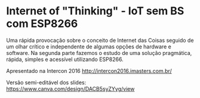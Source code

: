 # Internet of "Thinking" - IoT sem BS com ESP8266

Uma rápida provocação sobre o conceito de Internet das Coisas seguido
de um olhar crítico e independente de algumas opções de hardware e
software. Na segunda parte fazemos o estudo de uma solução pragmática,
rápida, simples e acessível utilizando ESP8266.

Apresentado na Intercon 2016
http://intercon2016.imasters.com.br/

Versão semi-editável dos slides:
https://www.canva.com/design/DACB5syZYyg/view
